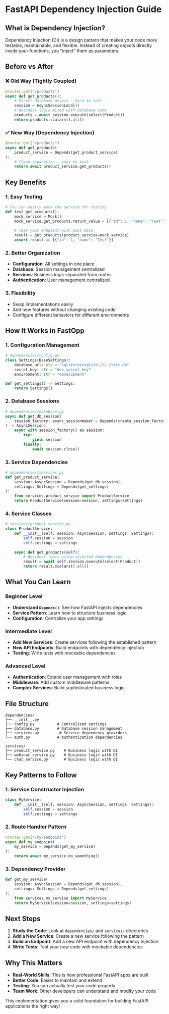 # FastAPI Dependency Injection Guide

## What is Dependency Injection?

Dependency Injection (DI) is a design pattern that makes your code more testable, maintainable, and flexible. Instead of creating objects directly inside your functions, you "inject" them as parameters.

## Before vs After

### ❌ Old Way (Tightly Coupled)
```python
@router.get("/products")
async def get_products():
    # Direct database access - hard to test
    session = AsyncSessionLocal()
    # Business logic mixed with database code
    products = await session.execute(select(Product))
    return products.scalars().all()
```

### ✅ New Way (Dependency Injection)
```python
@router.get("/products")
async def get_products(
    product_service = Depends(get_product_service)
):
    # Clean separation - easy to test
    return await product_service.get_products()
```

## Key Benefits

### 1. **Easy Testing**
```python
# You can easily mock the service for testing
def test_get_products():
    mock_service = Mock()
    mock_service.get_products.return_value = [{"id": 1, "name": "Test"}]
    
    # Test your endpoint with mock data
    result = get_products(product_service=mock_service)
    assert result == [{"id": 1, "name": "Test"}]
```

### 2. **Better Organization**
- **Configuration**: All settings in one place
- **Database**: Session management centralized
- **Services**: Business logic separated from routes
- **Authentication**: User management centralized

### 3. **Flexibility**
- Swap implementations easily
- Add new features without changing existing code
- Configure different behaviors for different environments

## How It Works in FastOpp

### 1. **Configuration Management**
```python
# dependencies/config.py
class Settings(BaseSettings):
    database_url: str = "sqlite+aiosqlite:///./test.db"
    secret_key: str = "dev_secret_key"
    environment: str = "development"

def get_settings() -> Settings:
    return Settings()
```

### 2. **Database Sessions**
```python
# dependencies/database.py
async def get_db_session(
    session_factory: async_sessionmaker = Depends(create_session_factory)
) -> AsyncSession:
    async with session_factory() as session:
        try:
            yield session
        finally:
            await session.close()
```

### 3. **Service Dependencies**
```python
# dependencies/services.py
def get_product_service(
    session: AsyncSession = Depends(get_db_session),
    settings: Settings = Depends(get_settings)
):
    from services.product_service import ProductService
    return ProductService(session=session, settings=settings)
```

### 4. **Service Classes**
```python
# services/product_service.py
class ProductService:
    def __init__(self, session: AsyncSession, settings: Settings):
        self.session = session
        self.settings = settings
    
    async def get_products(self):
        # Business logic using injected dependencies
        result = await self.session.execute(select(Product))
        return result.scalars().all()
```

## What You Can Learn

### Beginner Level
- **Understand `Depends()`**: See how FastAPI injects dependencies
- **Service Pattern**: Learn how to structure business logic
- **Configuration**: Centralize your app settings

### Intermediate Level
- **Add New Services**: Create services following the established pattern
- **New API Endpoints**: Build endpoints with dependency injection
- **Testing**: Write tests with mockable dependencies

### Advanced Level
- **Authentication**: Extend user management with roles
- **Middleware**: Add custom middleware patterns
- **Complex Services**: Build sophisticated business logic

## File Structure

```
dependencies/
├── __init__.py
├── config.py          # Centralized settings
├── database.py        # Database session management
├── services.py         # Service dependency providers
└── auth.py            # Authentication dependencies

services/
├── product_service.py    # Business logic with DI
├── webinar_service.py    # Business logic with DI
└── chat_service.py       # Business logic with DI
```

## Key Patterns to Follow

### 1. **Service Constructor Injection**
```python
class MyService:
    def __init__(self, session: AsyncSession, settings: Settings):
        self.session = session
        self.settings = settings
```

### 2. **Route Handler Pattern**
```python
@router.get("/my-endpoint")
async def my_endpoint(
    my_service = Depends(get_my_service)
):
    return await my_service.do_something()
```

### 3. **Dependency Provider**
```python
def get_my_service(
    session: AsyncSession = Depends(get_db_session),
    settings: Settings = Depends(get_settings)
):
    from services.my_service import MyService
    return MyService(session=session, settings=settings)
```

## Next Steps

1. **Study the Code**: Look at `dependencies/` and `services/` directories
2. **Add a New Service**: Create a new service following the pattern
3. **Build an Endpoint**: Add a new API endpoint with dependency injection
4. **Write Tests**: Test your new code with mockable dependencies

## Why This Matters

- **Real-World Skills**: This is how professional FastAPI apps are built
- **Better Code**: Easier to maintain and extend
- **Testing**: You can actually test your code properly
- **Team Work**: Other developers can understand and modify your code

This implementation gives you a solid foundation for building FastAPI applications the right way!
